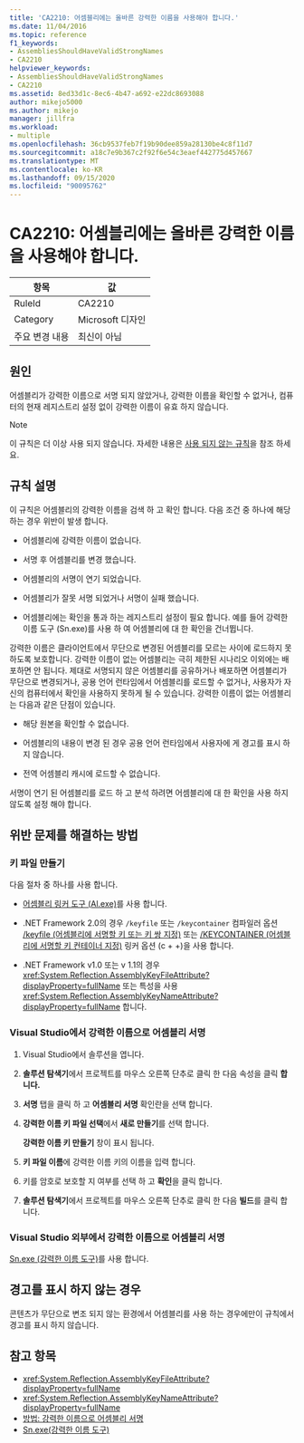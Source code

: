 ```yaml
---
title: 'CA2210: 어셈블리에는 올바른 강력한 이름을 사용해야 합니다.'
ms.date: 11/04/2016
ms.topic: reference
f1_keywords:
- AssembliesShouldHaveValidStrongNames
- CA2210
helpviewer_keywords:
- AssembliesShouldHaveValidStrongNames
- CA2210
ms.assetid: 8ed33d1c-8ec6-4b47-a692-e22dc8693088
author: mikejo5000
ms.author: mikejo
manager: jillfra
ms.workload:
- multiple
ms.openlocfilehash: 36cb9537feb7f19b90dee859a28130be4c8f11d7
ms.sourcegitcommit: a18c7e9b367c2f92f6e54c3eaef442775d457667
ms.translationtype: MT
ms.contentlocale: ko-KR
ms.lasthandoff: 09/15/2020
ms.locfileid: "90095762"
---
```

# <a name="ca2210-assemblies-should-have-valid-strong-names"></a>CA2210: 어셈블리에는 올바른 강력한 이름을 사용해야 합니다.

|항목|값|
|-|-|
|RuleId|CA2210|
|Category|Microsoft 디자인|
|주요 변경 내용|최신이 아님|

## <a name="cause"></a>원인
어셈블리가 강력한 이름으로 서명 되지 않았거나, 강력한 이름을 확인할 수 없거나, 컴퓨터의 현재 레지스트리 설정 없이 강력한 이름이 유효 하지 않습니다.

> [!NOTE]
> 이 규칙은 더 이상 사용 되지 않습니다. 자세한 내용은 [사용 되지 않는 규칙](fxcop-unported-deprecated-rules.md)을 참조 하세요.

## <a name="rule-description"></a>규칙 설명

이 규칙은 어셈블리의 강력한 이름을 검색 하 고 확인 합니다. 다음 조건 중 하나에 해당 하는 경우 위반이 발생 합니다.

- 어셈블리에 강력한 이름이 없습니다.

- 서명 후 어셈블리를 변경 했습니다.

- 어셈블리의 서명이 연기 되었습니다.

- 어셈블리가 잘못 서명 되었거나 서명이 실패 했습니다.

- 어셈블리에는 확인을 통과 하는 레지스트리 설정이 필요 합니다. 예를 들어 강력한 이름 도구 (Sn.exe)를 사용 하 여 어셈블리에 대 한 확인을 건너뜁니다.

강력한 이름은 클라이언트에서 무단으로 변경된 어셈블리를 모르는 사이에 로드하지 못하도록 보호합니다. 강력한 이름이 없는 어셈블리는 극히 제한된 시나리오 이외에는 배포하면 안 됩니다. 제대로 서명되지 않은 어셈블리를 공유하거나 배포하면 어셈블리가 무단으로 변경되거나, 공용 언어 런타임에서 어셈블리를 로드할 수 없거나, 사용자가 자신의 컴퓨터에서 확인을 사용하지 못하게 될 수 있습니다. 강력한 이름이 없는 어셈블리는 다음과 같은 단점이 있습니다.

- 해당 원본을 확인할 수 없습니다.

- 어셈블리의 내용이 변경 된 경우 공용 언어 런타임에서 사용자에 게 경고를 표시 하지 않습니다.

- 전역 어셈블리 캐시에 로드할 수 없습니다.

서명이 연기 된 어셈블리를 로드 하 고 분석 하려면 어셈블리에 대 한 확인을 사용 하지 않도록 설정 해야 합니다.

## <a name="how-to-fix-violations"></a>위반 문제를 해결하는 방법

### <a name="create-a-key-file"></a>키 파일 만들기

다음 절차 중 하나를 사용 합니다.

- [어셈블리 링커 도구 (Al.exe)](/dotnet/framework/tools/al-exe-assembly-linker)를 사용 합니다.

- .NET Framework 2.0의 경우 `/keyfile` 또는 `/keycontainer` 컴파일러 옵션 [/keyfile (어셈블리에 서명할 키 또는 키 쌍 지정)](/cpp/build/reference/keyfile-specify-key-or-key-pair-to-sign-an-assembly) 또는 [/KEYCONTAINER (어셈블리에 서명할 키 컨테이너 지정)](/cpp/build/reference/keycontainer-specify-a-key-container-to-sign-an-assembly) 링커 옵션 (c + +)을 사용 합니다.

- .NET Framework v1.0 또는 v 1.1의 경우 <xref:System.Reflection.AssemblyKeyFileAttribute?displayProperty=fullName> 또는 특성을 사용 <xref:System.Reflection.AssemblyKeyNameAttribute?displayProperty=fullName> 합니다.

### <a name="sign-your-assembly-with-a-strong-name-in-visual-studio"></a>Visual Studio에서 강력한 이름으로 어셈블리 서명

1. Visual Studio에서 솔루션을 엽니다.

2. **솔루션 탐색기**에서 프로젝트를 마우스 오른쪽 단추로 클릭 한 다음 속성을 클릭 **합니다.**

3. **서명** 탭을 클릭 하 고 **어셈블리 서명** 확인란을 선택 합니다.

4. **강력한 이름 키 파일 선택**에서 **새로 만들기**를 선택 합니다.

   **강력한 이름 키 만들기** 창이 표시 됩니다.

5. **키 파일 이름**에 강력한 이름 키의 이름을 입력 합니다.

6. 키를 암호로 보호할 지 여부를 선택 하 고 **확인**을 클릭 합니다.

7. **솔루션 탐색기**에서 프로젝트를 마우스 오른쪽 단추로 클릭 한 다음 **빌드**를 클릭 합니다.

### <a name="sign-your-assembly-with-a-strong-name-outside-visual-studio"></a>Visual Studio 외부에서 강력한 이름으로 어셈블리 서명

[Sn.exe (강력한 이름 도구)](/dotnet/framework/tools/sn-exe-strong-name-tool)를 사용 합니다.

## <a name="when-to-suppress-warnings"></a>경고를 표시 하지 않는 경우

콘텐츠가 무단으로 변조 되지 않는 환경에서 어셈블리를 사용 하는 경우에만이 규칙에서 경고를 표시 하지 않습니다.

## <a name="see-also"></a>참고 항목

- <xref:System.Reflection.AssemblyKeyFileAttribute?displayProperty=fullName>
- <xref:System.Reflection.AssemblyKeyNameAttribute?displayProperty=fullName>
- [방법: 강력한 이름으로 어셈블리 서명](/dotnet/framework/app-domains/how-to-sign-an-assembly-with-a-strong-name)
- [Sn.exe(강력한 이름 도구)](/dotnet/framework/tools/sn-exe-strong-name-tool)

